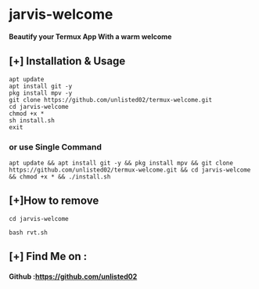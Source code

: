 # jarvis-welcome 
#### Beautify your Termux App With a warm welcome

## [+] Installation & Usage
```
apt update
apt install git -y
pkg install mpv -y
git clone https://github.com/unlisted02/termux-welcome.git
cd jarvis-welcome
chmod +x *
sh install.sh
exit
```
### or use Single Command
```
apt update && apt install git -y && pkg install mpv && git clone  https://github.com/unlisted02/termux-welcome.git && cd jarvis-welcome && chmod +x * && ./install.sh
```
## [+]How to remove 
```
cd jarvis-welcome

bash rvt.sh
```


    
## [+] Find Me on :
#### Github :https://github.com/unlisted02


